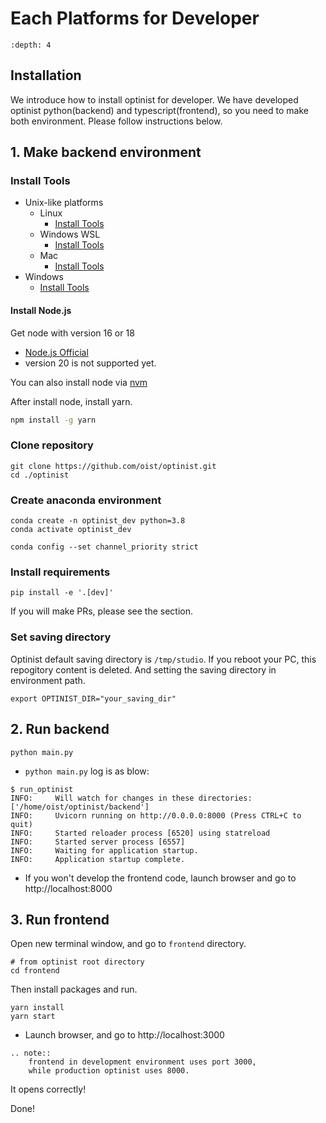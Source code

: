 Each Platforms for Developer
=================

```{contents}
:depth: 4
```

## Installation

We introduce how to install optinist for developer.
We have developed optinist python(backend) and typescript(frontend), so you need to make both environment.
Please follow instructions below.

## 1. Make backend environment

### Install Tools

- Unix-like platforms
  - Linux
    - [Install Tools](linux.md#install-tools)
  - Windows WSL
    - [Install Tools](windows.md#install-tools-1)
  - Mac
    - [Install Tools](mac.md#install-tools)
- Windows
    - [Install Tools](windows.md#install-tools)

#### Install Node.js

Get node with version 16 or 18
- [Node.js Official](https://nodejs.org/ja)
- version 20 is not supported yet.

You can also install node via [nvm](https://github.com/nvm-sh/nvm)

After install node, install yarn.
```bash
npm install -g yarn
```

### Clone repository

```
git clone https://github.com/oist/optinist.git
cd ./optinist
```

### Create anaconda environment

```
conda create -n optinist_dev python=3.8
conda activate optinist_dev
```

```
conda config --set channel_priority strict
```

### Install requirements

```
pip install -e '.[dev]'
```

If you will make PRs, please see the [](Contributing) section.

### Set saving directory

Optinist default saving directory is `/tmp/studio`. If you reboot your PC, this repogitory content is deleted. And setting the saving directory in environment path.
```
export OPTINIST_DIR="your_saving_dir"
```

<!--
### 2. Create virtualenv

Under maintenance...
-->

## 2. Run backend

```
python main.py
```
- `python main.py` log is as blow:
```
$ run_optinist
INFO:     Will watch for changes in these directories: ['/home/oist/optinist/backend']
INFO:     Uvicorn running on http://0.0.0.0:8000 (Press CTRL+C to quit)
INFO:     Started reloader process [6520] using statreload
INFO:     Started server process [6557]
INFO:     Waiting for application startup.
INFO:     Application startup complete.
```

- If you won't develop the frontend code, launch browser and go to http://localhost:8000

## 3. Run frontend

Open new terminal window, and go to `frontend` directory.

```
# from optinist root directory
cd frontend
```

Then install packages and run.
```
yarn install
yarn start
```

- Launch browser, and go to http://localhost:3000

```{eval-rst}
.. note::
    frontend in development environment uses port 3000,
    while production optinist uses 8000.
```

It opens correctly!

Done!
